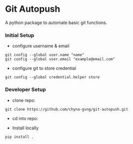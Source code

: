 # Git Autopush
A python package to automate basic git functions.

### Initial Setup
- configure username & email
````
git config --global user.name "name"
git config --global user.email "example@email.com"
````

- configure git to store credential
````
git config --global credential.helper store
````

### Developer Setup
- clone repo:
````
git clone https://github.com/chyna-gvng/git-autopush.git
````

- cd into repo:

- Install locally
````
pip install .
````